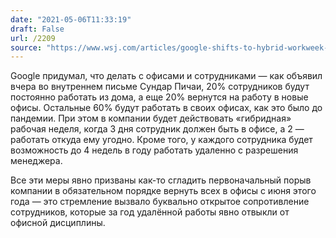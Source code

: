 ```yaml
---
date: "2021-05-06T11:33:19"
draft: False
url: /2209
source: "https://www.wsj.com/articles/google-shifts-to-hybrid-workweek-allowing-20-of-its-employees-to-work-remotely-11620240694?mod=tech_lead_pos3"
---
```


Google придумал, что делать с офисами и сотрудниками — как объявил вчера во внутреннем письме Сундар Пичаи, 20% сотрудников будут постоянно работать из дома, а еще 20% вернутся на работу в новые офисы. Остальные 60% будут работать в своих офисах, как это было до пандемии. При этом в компании будет действовать «гибридная» рабочая неделя, когда 3 дня сотрудник должен быть в офисе, а 2 — работать откуда ему угодно. Кроме того, у каждого сотрудника будет возможность до 4 недель в году работать удаленно с разрешения менеджера.

Все эти меры явно призваны как-то сгладить первоначальный порыв компании в обязательном порядке вернуть всех в офисы с июня этого года — это стремление вызвало буквально открытое сопротивление сотрудников, которые за год удалённой работы явно отвыкли от офисной дисциплины.
